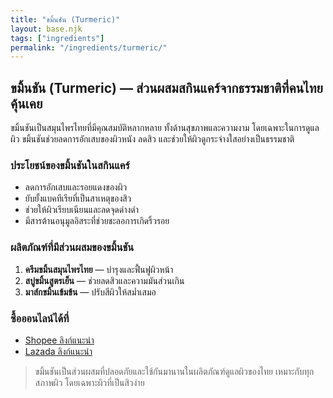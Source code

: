 ```yaml
---
title: "ขมิ้นชัน (Turmeric)"
layout: base.njk
tags: ["ingredients"]
permalink: "/ingredients/turmeric/"
---
```


## ขมิ้นชัน (Turmeric) — ส่วนผสมสกินแคร์จากธรรมชาติที่คนไทยคุ้นเคย

ขมิ้นชันเป็นสมุนไพรไทยที่มีคุณสมบัติหลากหลาย ทั้งด้านสุขภาพและความงาม โดยเฉพาะในการดูแลผิว ขมิ้นชันช่วยลดการอักเสบของผิวหนัง ลดสิว และช่วยให้ผิวดูกระจ่างใสอย่างเป็นธรรมชาติ

### ประโยชน์ของขมิ้นชันในสกินแคร์
- ลดการอักเสบและรอยแดงของผิว  
- ยับยั้งแบคทีเรียที่เป็นสาเหตุของสิว  
- ช่วยให้ผิวเรียบเนียนและลดจุดด่างดำ  
- มีสารต้านอนุมูลอิสระที่ช่วยชะลอการเกิดริ้วรอย  

### ผลิตภัณฑ์ที่มีส่วนผสมของขมิ้นชัน
1. **ครีมขมิ้นสมุนไพรไทย** — บำรุงและฟื้นฟูผิวหน้า  
2. **สบู่ขมิ้นสูตรเย็น** — ช่วยลดสิวและความมันส่วนเกิน  
3. **มาส์กขมิ้นเข้มข้น** — ปรับสีผิวให้สม่ำเสมอ  

### ซื้อออนไลน์ได้ที่
- [Shopee ลิงก์แนะนำ](https://shopee.co.th/search?keyword=ขมิ้น%20สกินแคร์)
- [Lazada ลิงก์แนะนำ](https://www.lazada.co.th/catalog/?q=turmeric+skincare)

> ขมิ้นชันเป็นส่วนผสมที่ปลอดภัยและใช้กันมานานในผลิตภัณฑ์ดูแลผิวของไทย เหมาะกับทุกสภาพผิว โดยเฉพาะผิวที่เป็นสิวง่าย
